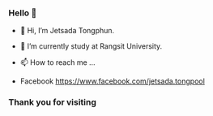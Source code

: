 ### Hello 👋
- 👋 Hi, I’m Jetsada Tongphun.
- 🌱 I’m currently study at Rangsit University.

- 📫 How to reach me ... 
* Facebook https://www.facebook.com/jetsada.tongpool

### Thank you for visiting
